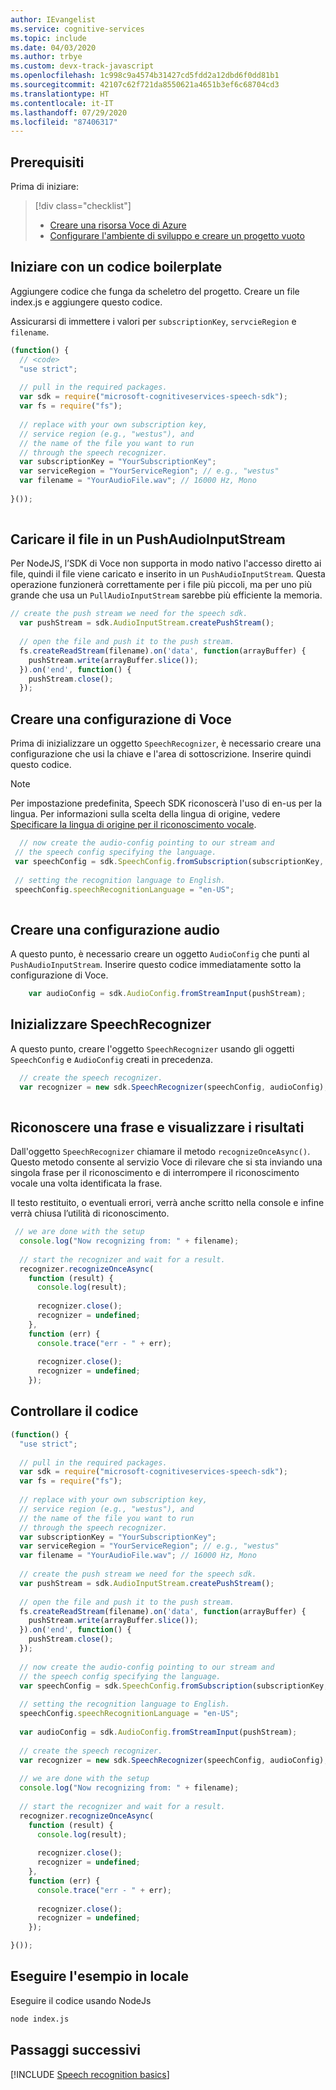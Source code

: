 ```yaml
---
author: IEvangelist
ms.service: cognitive-services
ms.topic: include
ms.date: 04/03/2020
ms.author: trbye
ms.custom: devx-track-javascript
ms.openlocfilehash: 1c998c9a4574b31427cd5fdd2a12dbd6f0dd81b1
ms.sourcegitcommit: 42107c62f721da8550621a4651b3ef6c68704cd3
ms.translationtype: HT
ms.contentlocale: it-IT
ms.lasthandoff: 07/29/2020
ms.locfileid: "87406317"
---
```

## <a name="prerequisites"></a>Prerequisiti

Prima di iniziare:

> [!div class="checklist"]
> * <a href="https://ms.portal.azure.com/#create/Microsoft.CognitiveServicesSpeechServices" target="_blank">Creare una risorsa Voce di Azure<span class="docon docon-navigate-external x-hidden-focus"></span></a>
> * [Configurare l'ambiente di sviluppo e creare un progetto vuoto](../../../../quickstarts/setup-platform.md)

## <a name="start-with-some-boilerplate-code"></a>Iniziare con un codice boilerplate

Aggiungere codice che funga da scheletro del progetto. Creare un file index.js e aggiungere questo codice.

Assicurarsi di immettere i valori per `subscriptionKey`, `servcieRegion` e `filename`.

```JavaScript
(function() {
  // <code>
  "use strict";
  
  // pull in the required packages.
  var sdk = require("microsoft-cognitiveservices-speech-sdk");
  var fs = require("fs");
  
  // replace with your own subscription key,
  // service region (e.g., "westus"), and
  // the name of the file you want to run
  // through the speech recognizer.
  var subscriptionKey = "YourSubscriptionKey";
  var serviceRegion = "YourServiceRegion"; // e.g., "westus"
  var filename = "YourAudioFile.wav"; // 16000 Hz, Mono
 
}());
  
```
## <a name="load-the-file-into-an-pushaudioinputstream"></a>Caricare il file in un PushAudioInputStream

Per NodeJS, l’SDK di Voce non supporta in modo nativo l'accesso diretto ai file, quindi il file viene caricato e inserito in un `PushAudioInputStream`. Questa operazione funzionerà correttamente per i file più piccoli, ma per uno più grande che usa un `PullAudioInputStream` sarebbe più efficiente la memoria.

```JavaScript
// create the push stream we need for the speech sdk.
  var pushStream = sdk.AudioInputStream.createPushStream();
  
  // open the file and push it to the push stream.
  fs.createReadStream(filename).on('data', function(arrayBuffer) {
    pushStream.write(arrayBuffer.slice());
  }).on('end', function() {
    pushStream.close();
  });
```

## <a name="create-a-speech-configuration"></a>Creare una configurazione di Voce

Prima di inizializzare un oggetto `SpeechRecognizer`, è necessario creare una configurazione che usi la chiave e l'area di sottoscrizione. Inserire quindi questo codice.

> [!NOTE]
> Per impostazione predefinita, Speech SDK riconoscerà l'uso di en-us per la lingua. Per informazioni sulla scelta della lingua di origine, vedere [Specificare la lingua di origine per il riconoscimento vocale](../../../../how-to-specify-source-language.md).

 ```JavaScript
   // now create the audio-config pointing to our stream and
  // the speech config specifying the language.
  var speechConfig = sdk.SpeechConfig.fromSubscription(subscriptionKey, serviceRegion);
  
  // setting the recognition language to English.
  speechConfig.speechRecognitionLanguage = "en-US";
  
```
## <a name="create-an-audio-configuration"></a>Creare una configurazione audio

A questo punto, è necessario creare un oggetto `AudioConfig` che punti al `PushAudioInputStream`. Inserire questo codice immediatamente sotto la configurazione di Voce.

```JavaScript
    var audioConfig = sdk.AudioConfig.fromStreamInput(pushStream);
```

## <a name="initialize-a-speechrecognizer"></a>Inizializzare SpeechRecognizer

A questo punto, creare l'oggetto `SpeechRecognizer` usando gli oggetti `SpeechConfig` e `AudioConfig` creati in precedenza.

```JavaScript
  // create the speech recognizer.
  var recognizer = new sdk.SpeechRecognizer(speechConfig, audioConfig);
  
```
## <a name="recognize-a-phrase-and-display-results"></a>Riconoscere una frase e visualizzare i risultati

Dall'oggetto `SpeechRecognizer` chiamare il metodo `recognizeOnceAsync()`. Questo metodo consente al servizio Voce di rilevare che si sta inviando una singola frase per il riconoscimento e di interrompere il riconoscimento vocale una volta identificata la frase.

Il testo restituito, o eventuali errori, verrà anche scritto nella console e infine verrà chiusa l’utilità di riconoscimento.
```JavaScript
 // we are done with the setup
  console.log("Now recognizing from: " + filename);
  
  // start the recognizer and wait for a result.
  recognizer.recognizeOnceAsync(
    function (result) {
      console.log(result);
  
      recognizer.close();
      recognizer = undefined;
    },
    function (err) {
      console.trace("err - " + err);
  
      recognizer.close();
      recognizer = undefined;
    });
```
## <a name="check-your-code"></a>Controllare il codice
```JavaScript
(function() {
  "use strict";
  
  // pull in the required packages.
  var sdk = require("microsoft-cognitiveservices-speech-sdk");
  var fs = require("fs");
  
  // replace with your own subscription key,
  // service region (e.g., "westus"), and
  // the name of the file you want to run
  // through the speech recognizer.
  var subscriptionKey = "YourSubscriptionKey";
  var serviceRegion = "YourServiceRegion"; // e.g., "westus"
  var filename = "YourAudioFile.wav"; // 16000 Hz, Mono
  
  // create the push stream we need for the speech sdk.
  var pushStream = sdk.AudioInputStream.createPushStream();
  
  // open the file and push it to the push stream.
  fs.createReadStream(filename).on('data', function(arrayBuffer) {
    pushStream.write(arrayBuffer.slice());
  }).on('end', function() {
    pushStream.close();
  });
  
  // now create the audio-config pointing to our stream and
  // the speech config specifying the language.
  var speechConfig = sdk.SpeechConfig.fromSubscription(subscriptionKey, serviceRegion);
  
  // setting the recognition language to English.
  speechConfig.speechRecognitionLanguage = "en-US";
  
  var audioConfig = sdk.AudioConfig.fromStreamInput(pushStream);
  
  // create the speech recognizer.
  var recognizer = new sdk.SpeechRecognizer(speechConfig, audioConfig);
  
  // we are done with the setup
  console.log("Now recognizing from: " + filename);
  
  // start the recognizer and wait for a result.
  recognizer.recognizeOnceAsync(
    function (result) {
      console.log(result);
  
      recognizer.close();
      recognizer = undefined;
    },
    function (err) {
      console.trace("err - " + err);
  
      recognizer.close();
      recognizer = undefined;
    });

}());
```
## <a name="run-the-sample-locally"></a>Eseguire l'esempio in locale

Eseguire il codice usando NodeJs
```bash
node index.js
```

## <a name="next-steps"></a>Passaggi successivi

[!INCLUDE [Speech recognition basics](../../speech-to-text-next-steps.md)]
